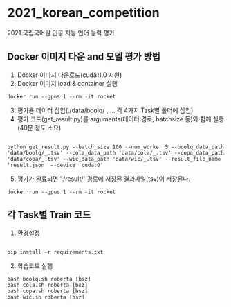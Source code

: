 # 2021_korean_competition
2021 국립국어원 인공 지능 언어 능력 평가

## Docker 이미지 다운 and 모델 평가 방법

1. Docker 이미지 다운로드(cuda11.0 지원)
2. Docker 이미지 load & container 실행
```console
docker run --gpus 1 --rm -it rocket
```
3. 평가용 데이터 삽입(./data/boolq/ , ... 각 4가지 Task별 폴더에 삽입)
4. 평가 코드(get_result.py)를 arguments(데이터 경로, batchsize 등)와 함께 실행 (40분 정도 소요)
```console

python get_result.py --batch_size 100 --num_worker 5 --boolq_data_path 'data/boolq/_.tsv' --cola_data_path 'data/cola/_.tsv' --copa_data_path 'data/copa/_.tsv' --wic_data_path 'data/wic/_.tsv' --result_file_name 'result.json' --device 'cuda:0'

```
5. 평가가 완료되면 './result/' 경로에 저장된 결과파일(tsv)이 저장된다.
```console
docker run --gpus 1 --rm -it rocket
```

## 각 Task별 Train 코드
1. 환경설정
```console

pip install -r requirements.txt

```
2. 학습코드 실행
```console
bash boolq.sh roberta [bsz]
bash cola.sh roberta [bsz]
bash copa.sh roberta [bsz]
bash wic.sh roberta [bsz]
```